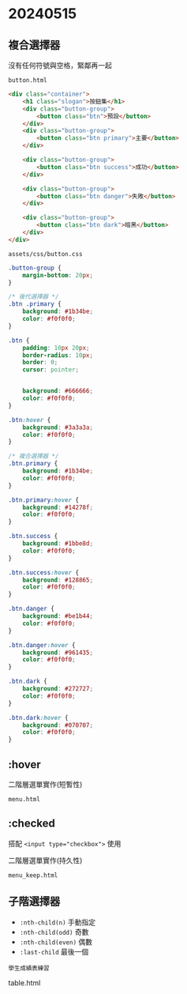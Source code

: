 # 20240515

## 複合選擇器

沒有任何符號與空格，緊鄰再一起

`button.html`

```html
<div class="container">
    <h1 class="slogan">按鈕集</h1>
    <div class="button-group">
        <button class="btn">預設</button>
    </div>
    <div class="button-group">
        <button class="btn primary">主要</button>
    </div>

    <div class="button-group">
        <button class="btn success">成功</button>
    </div>

    <div class="button-group">
        <button class="btn danger">失敗</button>
    </div>

    <div class="button-group">
        <button class="btn dark">暗黑</button>
    </div>
</div>
```

`assets/css/button.css`

```css
.button-group {
    margin-bottom: 20px;
}

/* 後代選擇器 */
.btn .primary {
    background: #1b34be;
    color: #f0f0f0;
}

.btn {
    padding: 10px 20px;
    border-radius: 10px;
    border: 0;
    cursor: pointer;


    background: #666666;
    color: #f0f0f0;
}

.btn:hover {
    background: #3a3a3a;
    color: #f0f0f0;
}

/* 複合選擇器 */
.btn.primary {
    background: #1b34be;
    color: #f0f0f0;
}

.btn.primary:hover {
    background: #14278f;
    color: #f0f0f0;
}

.btn.success {
    background: #1bbe8d;
    color: #f0f0f0;
}

.btn.success:hover {
    background: #128865;
    color: #f0f0f0;
}

.btn.danger {
    background: #be1b44;
    color: #f0f0f0;
}

.btn.danger:hover {
    background: #961435;
    color: #f0f0f0;
}

.btn.dark {
    background: #272727;
    color: #f0f0f0;
}

.btn.dark:hover {
    background: #070707;
    color: #f0f0f0;
}
```

## :hover

二階層選單實作(短暫性)

`menu.html`

## :checked

搭配 `<input type="checkbox">` 使用

二階層選單實作(持久性)

`menu_keep.html`

## 子階選擇器

- `:nth-child(n)` 手動指定
- `:nth-child(odd)` 奇數
- `:nth-child(even)` 偶數
- `:last-child` 最後一個

`學生成績表練習`

table.html